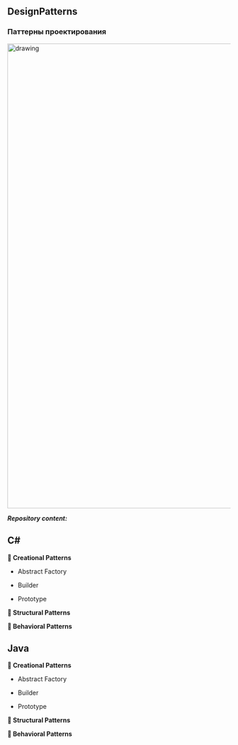 ## DesignPatterns
### Паттерны проектирования

<img src="https://im.wampi.ru/2022/11/12/d-p.jpg" alt="drawing" width="1050"/>

***Repository content:***

<!-- C# -->
## C#

<strong>&#128194; Creational Patterns </strong> 

  + Abstract Factory
  
  + Builder
  
  + Prototype
    
<strong>&#128194; Structural Patterns </strong> 

<strong>&#128194; Behavioral Patterns </strong> 

<!-- Java -->
## Java

<strong>&#128194; Creational Patterns </strong> 
  
  + Abstract Factory
  
  + Builder
  
  + Prototype
  
<strong>&#128194; Structural Patterns </strong> 

<strong>&#128194; Behavioral Patterns </strong> 
